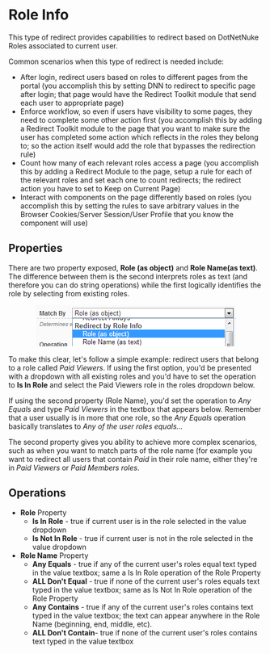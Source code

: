 # Role Info

This type of redirect provides capabilities to redirect based on DotNetNuke Roles associated to current user.

Common scenarios when this type of redirect is needed include:

* After login, redirect users based on roles to different pages from the portal (you accomplish this by setting DNN to redirect to specific page after login; that page would have the Redirect Toolkit module that send each user to appropriate page)
* Enforce workflow, so even if users have visibility to some pages, they need to complete some other action first (you accomplish this by adding a Redirect Toolkit module to the page that you want to make sure the user has completed some action which reflects in the roles they belong to; so the action itself would add the role that bypasses the redirection rule)
* Count how many of each relevant roles access a page (you accomplish this by adding a Redirect Module to the page, setup a rule for each of the relevant roles and set each one to count redirects; the redirect action you have to set to Keep on Current Page)
* Interact with components on the page differently based on roles (you accomplish this by setting the rules to save arbitrary values in the Browser Cookies/Server Session/User Profile that you know the component will use)

## Properties

There are two property exposed, **Role (as object)** and **Role Name(as text)**. The difference between them is the second interprets roles as text (and therefore you can do string operations) while the first logically identifies the role by selecting from existing roles.

<div style="text-align:center">

![](../assets/redirect-by-role-info.png)

</div>

To make this clear, let's follow a simple example: redirect users that belong to a role called *Paid Viewers*.
If using the first option, you'd be presented with a dropdown with all existing roles and you'd have to set the operation to **Is In Role** and select the Paid Viewers role in the roles dropdown below.

If using the second property (Role Name), you'd set the operation to *Any Equals* and type *Paid Viewers* in the textbox that appears below. Remember that a user usually is in more that one role, so the *Any Equals* operation basically translates to *Any of the user roles equals...*

The second property gives you ability to achieve more complex scenarios, such as when you want to match parts of the role name (for example you want to redirect all users that contain *Paid* in their role name, either they're in *Paid Viewers* or *Paid Members roles*.

## Operations

* **Role** Property
    * **Is In Role** - true if current user is in the role selected in the value dropdown
    * **Is Not In Role** - true if current user is not in the role selected in the value dropdown
* **Role Name** Property
    * **Any Equals** - true if any of the current user's roles equal text typed in the value textbox; same a Is In Role operation of the Role Property
    * **ALL Don't Equal** - true if none of the current user's roles equals text typed in the value textbox; same as Is Not In Role operation of the Role Property
    * **Any Contains** - true if any of the current user's roles contains text typed in the value textbox; the text can appear anywhere in the Role Name (beginning, end, middle, etc).
    * **ALL Don't Contain**- true if none of the current user's roles contains text typed in the value textbox